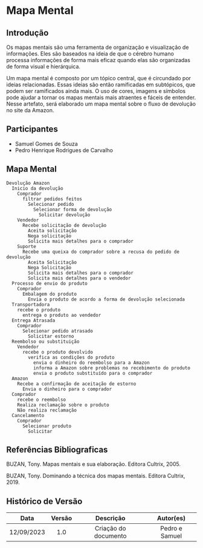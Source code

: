# Mapa Mental

## Introdução

Os mapas mentais são uma ferramenta de organização e visualização de informações. Eles são baseados na ideia de que o cérebro humano processa informações de forma mais eficaz quando elas são organizadas de forma visual e hierárquica.

Um mapa mental é composto por um tópico central, que é circundado por ideias relacionadas. Essas ideias são então ramificadas em subtópicos, que podem ser ramificados ainda mais. O uso de cores, imagens e símbolos pode ajudar a tornar os mapas mentais mais atraentes e fáceis de entender. Nesse artefato, será elaborado um mapa mental sobre o fluxo de devolução no site da Amazon.

## Participantes

- Samuel Gomes de Souza
- Pedro Henrique Rodrigues de Carvalho

## Mapa Mental

```mindmap
Devolução Amazon
  Inicio da devolução
    Comprador
      filtrar pedidos feitos
        Selecionar pedido
          Selecionar forma de devolução
            Solicitar devolução
    Vendedor
      Recebe solicitação de devolução
        Aceita solicitação
        Nega solicitação
        Solicita mais detalhes para o comprador
    Suporte
      Recebe uma queixa do comprador sobre a recusa do pedido de devolução
        Aceita Solicitação
        Nega Solicitação
        Solicita mais detalhes para o comprador
        Solicita mais detalhes para o vendedor
  Processo de envio do produto
    Comprador
      Embalagem do produto
        Envia o produto de acordo a forma de devolução selecionada
  Transportadora
    recebe o produto
      entrega o produto ao vendedor
  Entrega Atrasada
    Comprador
      Selecionar pedido atrasado
        Solicitar estorno
  Reembolso ou substituição
    Vendedor
      recebe o produto devolvido
        verifica as condições do produto
          envia o dinheiro do reembolso para a Amazon
          informa a Amazon sobre problemas no recebimento do produto
          envia o produto substituído para o comprador
  Amazon
    Recebe a confirmação de aceitação de estorno
      Envia o dinheiro para o comprador
  Comprador
    recebe o reembolso
    Realiza reclamação sobre o produto
    Não realiza reclamação
  Cancelamento
    Comprador
      Selecionar produto
        Solicitar 
```


## Referências Bibliograficas

BUZAN, Tony. Mapas mentais e sua elaboração. Editora Cultrix, 2005.

BUZAN, Tony. Dominando a técnica dos mapas mentais. Editora Cultrix, 2019.

## Histórico de Versão

|    Data    | Versão |      Descrição       |   Autor(es)    |
| :--------: | :----: | :------------------: | :------------: |
| 12/09/2023 |  1.0   | Criação do documento | Pedro e Samuel |
